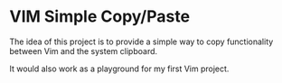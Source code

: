 VIM Simple Copy/Paste
=====================

The idea of this project is to provide a simple way to copy functionality between Vim and the system clipboard.

It would also work as a playground for my first Vim project.
